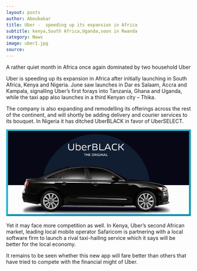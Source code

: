 ```yaml
---
layout: posts
author: Aboubakar
title: Uber -  speeding up its expansion in Africa
subtitle: kenya,South Africa,Uganda,soon in Rwanda
category: News
image: uber1.jpg
source:
---
```


A rather quiet month in Africa once again dominated by two household Uber 

Uber is speeding up its expansion in Africa after initially launching in South Africa, Kenya and Nigeria. June saw launches in Dar es Salaam, Accra and Kampala, signalling Uber’s first forays into Tanzania, Ghana and Uganda, while the taxi app also launches in a third Kenyan city – Thika.

The company is also expanding and remodelling its offerings across the rest of the continent, and will shortly be adding delivery and courier services to its bouquet. In Nigeria it has ditched UberBLACK in favor of UberSELECT.

<img src="/img/black.png">



Yet it may face more competition as well. In Kenya, Uber’s second African market, leading local mobile operator Safaricom is partnering with a local software firm to launch a rival taxi-hailing service which it says will be better for the local economy.

It remains to be seen whether this new app will fare better than others that have tried to compete with the financial might of Uber.

